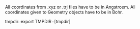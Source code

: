 All coordinates from .xyz or .trj files have to be in Angstroem.
All coordinates given to Geometry objects have to be in Bohr.

tmpdir:
export TMPDIR=[tmpdir]
